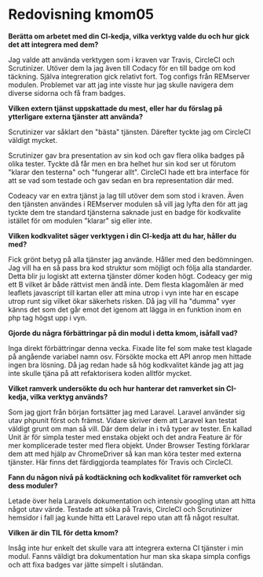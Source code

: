 ---
---
Redovisning kmom05
=========================

**Berätta om arbetet med din CI-kedja, vilka verktyg valde du och hur gick det att integrera med dem?**

Jag valde att använda verktygen som i kraven var Travis, CircleCI och Scrutinizer. Utöver dem la jag även till Codacy för en till badge om kod täckning. Själva integreration gick relativt fort. Tog configs från REMserver modulen. Problemet var att jag inte visste hur jag skulle navigera dem diverse sidorna och få fram badges.

**Vilken extern tjänst uppskattade du mest, eller har du förslag på ytterligare externa tjänster att använda?**

Scrutinizer var såklart den "bästa" tjänsten. Därefter tyckte jag om CircleCI väldigt mycket.

Scrutinizer gav bra presentation av sin kod och gav flera olika badges på olika tester. Tyckte då får men en bra helhet hur sin kod ser ut förutom "klarar den testerna" och "fungerar allt". CircleCI hade ett bra interface för att se vad som testade och gav sedan en bra representation där med.

Codeacy var en extra tjänst ja lag till utöver dem som stod i kraven. Även den tjänsten användes i REMserver modulen så vill jag lyfta den för att jag tyckte dem tre standard tjänsterna saknade just en badge för kodkvalite istället för om modulen "klarar" sig eller inte.

**Vilken kodkvalitet säger verktygen i din CI-kedja att du har, håller du med?**

Fick grönt betyg på alla tjänster jag använde. Håller med den bedömningen. Jag vill ha en så pass bra kod struktur som möjligt och följa alla standarder. Detta blir ju logiskt att externa tjänster dömer koden högt. Codeacy ger mig ett B vilket är både rättvist men ändå inte. Dem flesta klagomålen är med leaflets javascript till kartan eller att mina utrop i vyn inte har en escape utrop runt sig vilket ökar säkerhets risken. Då jag vill ha "dumma" vyer känns det som det går emot det igenom att lägga in en funktion inom en php tag högst upp i vyn.

**Gjorde du några förbättringar på din modul i detta kmom, isåfall vad?**

Inga direkt förbättringar denna vecka. Fixade lite fel som make test klagade på angående variabel namn osv. Försökte mocka ett API anrop men hittade ingen bra lösning. Då jag redan hade så hög kodkvalitet kände jag att jag inte skulle tjäna på att refaktorisera koden alltför mycket.

**Vilket ramverk undersökte du och hur hanterar det ramverket sin CI-kedja, vilka verktyg används?**

Som jag gjort från början fortsätter jag med Laravel. Laravel använder sig utav phpunit först och främst. Vidare skriver dem att Laravel kan testat väldigt grunt om man så vill. Där dem delar in i två typer av tester. En kallad Unit är för simpla tester med enstaka objekt och det andra Feature är för mer komplicerade tester med flera objekt. Under Browser Testing förklarar dem att med hjälp av ChromeDriver så kan man köra tester med externa tjänster. Här finns det färdiggjorda teamplates för Travis och CircleCI.

**Fann du någon nivå på kodtäckning och kodkvalitet för ramverket och dess moduler?**

Letade över hela Laravels dokumentation och intensiv googling utan att hitta något utav värde. Testade att söka på Travis, CircleCI och Scrutinizer hemsidor i fall jag kunde hitta ett Laravel repo utan att få något resultat.

**Vilken är din TIL för detta kmom?**

Insåg inte hur enkelt det skulle vara att integrera externa CI tjänster i min modul. Fanns väldigt bra dokumentation hur man ska skapa simpla configs och att fixa badges var jätte simpelt i slutändan.
